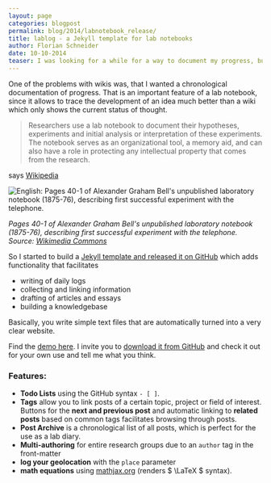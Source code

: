 ```yaml
---
layout: page
categories: blogpost
permalink: blog/2014/labnotebook_release/
title: lablog - a Jekyll template for lab notebooks
author: Florian Schneider
date: 10-10-2014
teaser: I was looking for a while for a way to document my progress, build a knowledgebase and structure and manage projects.  Most classic Wikis do only part of that job. So I just put together a nice way to keep a personal (or collaborative) lab notebook using the static site generator [Jekyll](http://jekyllrb.com/).
---
```


One of the problems with wikis was, that I wanted a chronological documentation of progress. That is an important feature of a lab notebook, since it allows to trace the development of an idea much better than a wiki which only shows the current status of thought.

> Researchers use a lab notebook to document their hypotheses, experiments and initial analysis or interpretation of these experiments. The notebook serves as an organizational tool, a memory aid, and can also have a role in protecting any intellectual property that comes from the research.

says [Wikipedia](https://en.wikipedia.org/wiki/Lab_notebook)

![
English: Pages 40-1 of Alexander Graham Bell's unpublished laboratory notebook (1875-76), describing first successful experiment with the telephone.
](https://upload.wikimedia.org/wikipedia/commons/0/0c/AGBell_Notebook.jpg)

*Pages 40-1 of Alexander Graham Bell's unpublished laboratory notebook (1875-76), describing first successful experiment with the telephone. Source: [Wikimedia Commons](https://en.wikipedia.org/wiki/File:AGBell_Notebook.jpg)*


So I started to build a [Jekyll template and released it on GitHub](https://github.com/fdschneider/jekyll-lablog) which adds functionality that facilitates

- writing of daily logs
- collecting and linking information
- drafting of articles and essays
- building a knowledgebase

Basically, you write simple text files that are automatically turned into a very clear website.

Find the [demo here](https://fdschneider.github.io/jekyll-lablog/index.html).
I invite you to [download it from GitHub](https://github.com/fdschneider/jekyll-lablog) and check it out for your own use and tell me what you think.


### Features:

- **Todo Lists** using the GitHub syntax `- [ ]`.
- **Tags** allow you to link posts of a certain topic, project or field of interest. Buttons for the **next and previous post** and automatic linking to **related posts** based on common tags facilitates browsing through posts.
- **Post Archive** is a chronological list of all posts, which is perfect for the use as a lab diary.
- **Multi-authoring** for entire research groups due to an `author` tag in the front-matter
- **log your geolocation** with the `place` parameter
- **math equations** using [mathjax.org]() (renders $ \LaTeX $ syntax).
